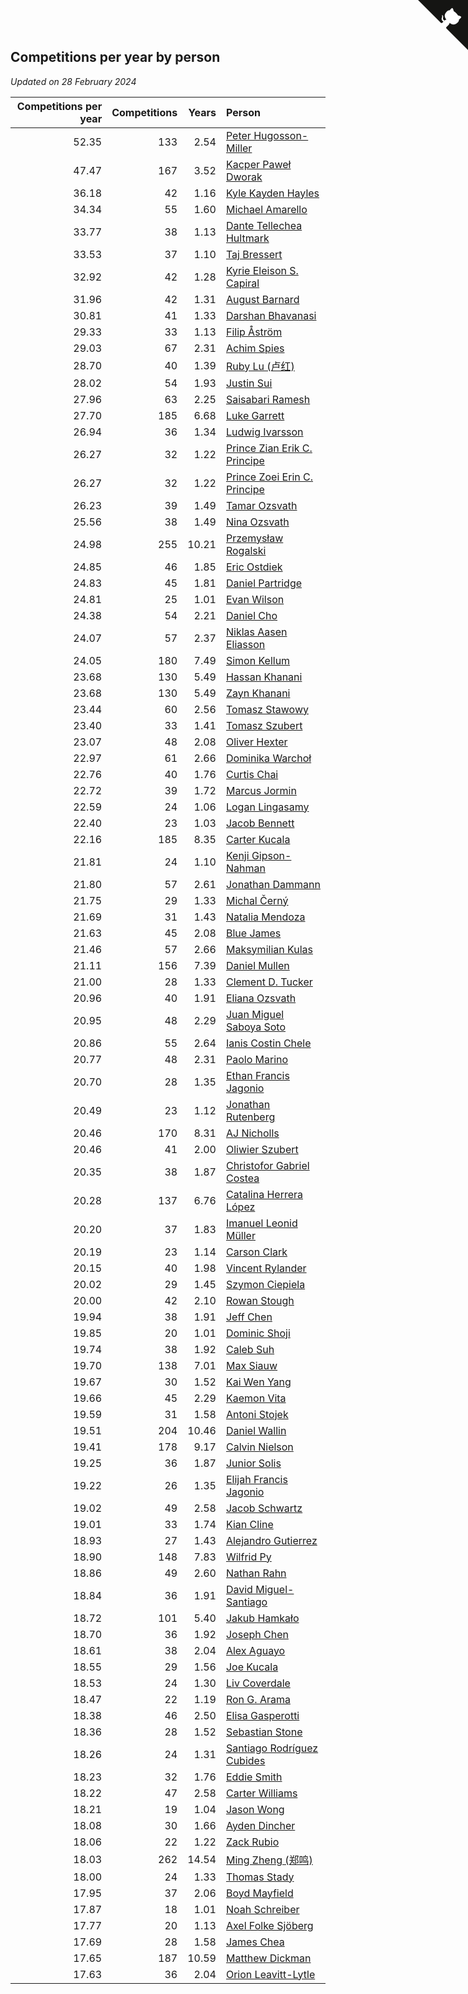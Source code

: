 ## Competitions per year by person

*Updated on 28 February 2024*

| Competitions per year | Competitions | Years | Person |
| ---: | ---: | ---: | :--- |
| 52.35 | 133 | 2.54 | [Peter Hugosson-Miller](https://www.worldcubeassociation.org/persons/2021HUGO01) |
| 47.47 | 167 | 3.52 | [Kacper Paweł Dworak](https://www.worldcubeassociation.org/persons/2020DWOR01) |
| 36.18 | 42 | 1.16 | [Kyle Kayden Hayles](https://www.worldcubeassociation.org/persons/2022HAYL02) |
| 34.34 | 55 | 1.60 | [Michael Amarello](https://www.worldcubeassociation.org/persons/2022AMAR09) |
| 33.77 | 38 | 1.13 | [Dante Tellechea Hultmark](https://www.worldcubeassociation.org/persons/2023HULT01) |
| 33.53 | 37 | 1.10 | [Taj Bressert](https://www.worldcubeassociation.org/persons/2023BRES01) |
| 32.92 | 42 | 1.28 | [Kyrie Eleison S. Capiral](https://www.worldcubeassociation.org/persons/2022CAPI02) |
| 31.96 | 42 | 1.31 | [August Barnard](https://www.worldcubeassociation.org/persons/2022BARN21) |
| 30.81 | 41 | 1.33 | [Darshan Bhavanasi](https://www.worldcubeassociation.org/persons/2022BHAV01) |
| 29.33 | 33 | 1.13 | [Filip Åström](https://www.worldcubeassociation.org/persons/2023ASTR01) |
| 29.03 | 67 | 2.31 | [Achim Spies](https://www.worldcubeassociation.org/persons/2021SPIE01) |
| 28.70 | 40 | 1.39 | [Ruby Lu (卢红)](https://www.worldcubeassociation.org/persons/2022LURU01) |
| 28.02 | 54 | 1.93 | [Justin Sui](https://www.worldcubeassociation.org/persons/2022SUIJ01) |
| 27.96 | 63 | 2.25 | [Saisabari Ramesh](https://www.worldcubeassociation.org/persons/2021RAME01) |
| 27.70 | 185 | 6.68 | [Luke Garrett](https://www.worldcubeassociation.org/persons/2017GARR05) |
| 26.94 | 36 | 1.34 | [Ludwig Ivarsson](https://www.worldcubeassociation.org/persons/2022IVAR01) |
| 26.27 | 32 | 1.22 | [Prince Zian Erik C. Principe](https://www.worldcubeassociation.org/persons/2022PRIN08) |
| 26.27 | 32 | 1.22 | [Prince Zoei Erin C. Principe](https://www.worldcubeassociation.org/persons/2022PRIN09) |
| 26.23 | 39 | 1.49 | [Tamar Ozsvath](https://www.worldcubeassociation.org/persons/2022OZSV04) |
| 25.56 | 38 | 1.49 | [Nina Ozsvath](https://www.worldcubeassociation.org/persons/2022OZSV03) |
| 24.98 | 255 | 10.21 | [Przemysław Rogalski](https://www.worldcubeassociation.org/persons/2013ROGA02) |
| 24.85 | 46 | 1.85 | [Eric Ostdiek](https://www.worldcubeassociation.org/persons/2022OSTD01) |
| 24.83 | 45 | 1.81 | [Daniel Partridge](https://www.worldcubeassociation.org/persons/2022PART02) |
| 24.81 | 25 | 1.01 | [Evan Wilson](https://www.worldcubeassociation.org/persons/2023WILS11) |
| 24.38 | 54 | 2.21 | [Daniel Cho](https://www.worldcubeassociation.org/persons/2021CHOD01) |
| 24.07 | 57 | 2.37 | [Niklas Aasen Eliasson](https://www.worldcubeassociation.org/persons/2021ELIA01) |
| 24.05 | 180 | 7.49 | [Simon Kellum](https://www.worldcubeassociation.org/persons/2016KELL12) |
| 23.68 | 130 | 5.49 | [Hassan Khanani](https://www.worldcubeassociation.org/persons/2018KHAN26) |
| 23.68 | 130 | 5.49 | [Zayn Khanani](https://www.worldcubeassociation.org/persons/2018KHAN28) |
| 23.44 | 60 | 2.56 | [Tomasz Stawowy](https://www.worldcubeassociation.org/persons/2021STAW01) |
| 23.40 | 33 | 1.41 | [Tomasz Szubert](https://www.worldcubeassociation.org/persons/2022SZUB02) |
| 23.07 | 48 | 2.08 | [Oliver Hexter](https://www.worldcubeassociation.org/persons/2022HEXT01) |
| 22.97 | 61 | 2.66 | [Dominika Warchoł](https://www.worldcubeassociation.org/persons/2021WARC01) |
| 22.76 | 40 | 1.76 | [Curtis Chai](https://www.worldcubeassociation.org/persons/2022CHAI02) |
| 22.72 | 39 | 1.72 | [Marcus Jormin](https://www.worldcubeassociation.org/persons/2022JORM01) |
| 22.59 | 24 | 1.06 | [Logan Lingasamy](https://www.worldcubeassociation.org/persons/2023LING02) |
| 22.40 | 23 | 1.03 | [Jacob Bennett](https://www.worldcubeassociation.org/persons/2023BENN04) |
| 22.16 | 185 | 8.35 | [Carter Kucala](https://www.worldcubeassociation.org/persons/2015KUCA01) |
| 21.81 | 24 | 1.10 | [Kenji Gipson-Nahman](https://www.worldcubeassociation.org/persons/2023GIPS01) |
| 21.80 | 57 | 2.61 | [Jonathan Dammann](https://www.worldcubeassociation.org/persons/2021DAMM01) |
| 21.75 | 29 | 1.33 | [Michal Černý](https://www.worldcubeassociation.org/persons/2022CERN03) |
| 21.69 | 31 | 1.43 | [Natalia Mendoza](https://www.worldcubeassociation.org/persons/2022MEND24) |
| 21.63 | 45 | 2.08 | [Blue James](https://www.worldcubeassociation.org/persons/2022JAME01) |
| 21.46 | 57 | 2.66 | [Maksymilian Kulas](https://www.worldcubeassociation.org/persons/2021KULA02) |
| 21.11 | 156 | 7.39 | [Daniel Mullen](https://www.worldcubeassociation.org/persons/2016MULL04) |
| 21.00 | 28 | 1.33 | [Clement D. Tucker](https://www.worldcubeassociation.org/persons/2022TUCK09) |
| 20.96 | 40 | 1.91 | [Eliana Ozsvath](https://www.worldcubeassociation.org/persons/2022OZSV01) |
| 20.95 | 48 | 2.29 | [Juan Miguel Saboya Soto](https://www.worldcubeassociation.org/persons/2021SOTO01) |
| 20.86 | 55 | 2.64 | [Ianis Costin Chele](https://www.worldcubeassociation.org/persons/2021CHEL01) |
| 20.77 | 48 | 2.31 | [Paolo Marino](https://www.worldcubeassociation.org/persons/2021MARI04) |
| 20.70 | 28 | 1.35 | [Ethan Francis Jagonio](https://www.worldcubeassociation.org/persons/2022JAGO03) |
| 20.49 | 23 | 1.12 | [Jonathan Rutenberg](https://www.worldcubeassociation.org/persons/2023RUTE01) |
| 20.46 | 170 | 8.31 | [AJ Nicholls](https://www.worldcubeassociation.org/persons/2015NICH04) |
| 20.46 | 41 | 2.00 | [Oliwier Szubert](https://www.worldcubeassociation.org/persons/2022SZUB01) |
| 20.35 | 38 | 1.87 | [Christofor Gabriel Costea](https://www.worldcubeassociation.org/persons/2022COST03) |
| 20.28 | 137 | 6.76 | [Catalina Herrera López](https://www.worldcubeassociation.org/persons/2017LOPE31) |
| 20.20 | 37 | 1.83 | [Imanuel Leonid Müller](https://www.worldcubeassociation.org/persons/2022MULL02) |
| 20.19 | 23 | 1.14 | [Carson Clark](https://www.worldcubeassociation.org/persons/2023CLAR02) |
| 20.15 | 40 | 1.98 | [Vincent Rylander](https://www.worldcubeassociation.org/persons/2022RYLA01) |
| 20.02 | 29 | 1.45 | [Szymon Ciepiela](https://www.worldcubeassociation.org/persons/2022CIEP01) |
| 20.00 | 42 | 2.10 | [Rowan Stough](https://www.worldcubeassociation.org/persons/2022STOU01) |
| 19.94 | 38 | 1.91 | [Jeff Chen](https://www.worldcubeassociation.org/persons/2022CHEN19) |
| 19.85 | 20 | 1.01 | [Dominic Shoji](https://www.worldcubeassociation.org/persons/2023SHOJ01) |
| 19.74 | 38 | 1.92 | [Caleb Suh](https://www.worldcubeassociation.org/persons/2022SUHC01) |
| 19.70 | 138 | 7.01 | [Max Siauw](https://www.worldcubeassociation.org/persons/2017SIAU02) |
| 19.67 | 30 | 1.52 | [Kai Wen Yang](https://www.worldcubeassociation.org/persons/2022YANG19) |
| 19.66 | 45 | 2.29 | [Kaemon Vita](https://www.worldcubeassociation.org/persons/2021VITA01) |
| 19.59 | 31 | 1.58 | [Antoni Stojek](https://www.worldcubeassociation.org/persons/2022STOJ03) |
| 19.51 | 204 | 10.46 | [Daniel Wallin](https://www.worldcubeassociation.org/persons/2013WALL03) |
| 19.41 | 178 | 9.17 | [Calvin Nielson](https://www.worldcubeassociation.org/persons/2014NIEL03) |
| 19.25 | 36 | 1.87 | [Junior Solis](https://www.worldcubeassociation.org/persons/2022SOLI03) |
| 19.22 | 26 | 1.35 | [Elijah Francis Jagonio](https://www.worldcubeassociation.org/persons/2022JAGO02) |
| 19.02 | 49 | 2.58 | [Jacob Schwartz](https://www.worldcubeassociation.org/persons/2021SCHW01) |
| 19.01 | 33 | 1.74 | [Kian Cline](https://www.worldcubeassociation.org/persons/2022CLIN01) |
| 18.93 | 27 | 1.43 | [Alejandro Gutierrez](https://www.worldcubeassociation.org/persons/2022GUTI09) |
| 18.90 | 148 | 7.83 | [Wilfrid Py](https://www.worldcubeassociation.org/persons/2016PYWI01) |
| 18.86 | 49 | 2.60 | [Nathan Rahn](https://www.worldcubeassociation.org/persons/2021RAHN01) |
| 18.84 | 36 | 1.91 | [David Miguel-Santiago](https://www.worldcubeassociation.org/persons/2022MIGU02) |
| 18.72 | 101 | 5.40 | [Jakub Hamkało](https://www.worldcubeassociation.org/persons/2018HAMK01) |
| 18.70 | 36 | 1.92 | [Joseph Chen](https://www.worldcubeassociation.org/persons/2022CHEN16) |
| 18.61 | 38 | 2.04 | [Alex Aguayo](https://www.worldcubeassociation.org/persons/2022AGUA01) |
| 18.55 | 29 | 1.56 | [Joe Kucala](https://www.worldcubeassociation.org/persons/2022KUCA01) |
| 18.53 | 24 | 1.30 | [Liv Coverdale](https://www.worldcubeassociation.org/persons/2022COVE02) |
| 18.47 | 22 | 1.19 | [Ron G. Arama](https://www.worldcubeassociation.org/persons/2022ARAM01) |
| 18.38 | 46 | 2.50 | [Elisa Gasperotti](https://www.worldcubeassociation.org/persons/2021GASP01) |
| 18.36 | 28 | 1.52 | [Sebastian Stone](https://www.worldcubeassociation.org/persons/2022STON09) |
| 18.26 | 24 | 1.31 | [Santiago Rodríguez Cubides](https://www.worldcubeassociation.org/persons/2022CUBI01) |
| 18.23 | 32 | 1.76 | [Eddie Smith](https://www.worldcubeassociation.org/persons/2022SMIT20) |
| 18.22 | 47 | 2.58 | [Carter Williams](https://www.worldcubeassociation.org/persons/2021WILL06) |
| 18.21 | 19 | 1.04 | [Jason Wong](https://www.worldcubeassociation.org/persons/2023WONG17) |
| 18.08 | 30 | 1.66 | [Ayden Dincher](https://www.worldcubeassociation.org/persons/2022DINC01) |
| 18.06 | 22 | 1.22 | [Zack Rubio](https://www.worldcubeassociation.org/persons/2022RUBI10) |
| 18.03 | 262 | 14.54 | [Ming Zheng (郑鸣)](https://www.worldcubeassociation.org/persons/2009ZHEN11) |
| 18.00 | 24 | 1.33 | [Thomas Stady](https://www.worldcubeassociation.org/persons/2022STAD01) |
| 17.95 | 37 | 2.06 | [Boyd Mayfield](https://www.worldcubeassociation.org/persons/2022MAYF01) |
| 17.87 | 18 | 1.01 | [Noah Schreiber](https://www.worldcubeassociation.org/persons/2023SCHR02) |
| 17.77 | 20 | 1.13 | [Axel Folke Sjöberg](https://www.worldcubeassociation.org/persons/2023SJOB01) |
| 17.69 | 28 | 1.58 | [James Chea](https://www.worldcubeassociation.org/persons/2022CHEA05) |
| 17.65 | 187 | 10.59 | [Matthew Dickman](https://www.worldcubeassociation.org/persons/2013DICK01) |
| 17.63 | 36 | 2.04 | [Orion Leavitt-Lytle](https://www.worldcubeassociation.org/persons/2022LEAV01) |


<a href="https://github.com/jonatanklosko/wca_statistics" class="github-corner" aria-label="View source on Github"><svg width="80" height="80" viewBox="0 0 250 250" style="fill:#151513; color:#fff; position: absolute; top: 0; border: 0; right: 0;" aria-hidden="true"><path d="M0,0 L115,115 L130,115 L142,142 L250,250 L250,0 Z"></path><path d="M128.3,109.0 C113.8,99.7 119.0,89.6 119.0,89.6 C122.0,82.7 120.5,78.6 120.5,78.6 C119.2,72.0 123.4,76.3 123.4,76.3 C127.3,80.9 125.5,87.3 125.5,87.3 C122.9,97.6 130.6,101.9 134.4,103.2" fill="currentColor" style="transform-origin: 130px 106px;" class="octo-arm"></path><path d="M115.0,115.0 C114.9,115.1 118.7,116.5 119.8,115.4 L133.7,101.6 C136.9,99.2 139.9,98.4 142.2,98.6 C133.8,88.0 127.5,74.4 143.8,58.0 C148.5,53.4 154.0,51.2 159.7,51.0 C160.3,49.4 163.2,43.6 171.4,40.1 C171.4,40.1 176.1,42.5 178.8,56.2 C183.1,58.6 187.2,61.8 190.9,65.4 C194.5,69.0 197.7,73.2 200.1,77.6 C213.8,80.2 216.3,84.9 216.3,84.9 C212.7,93.1 206.9,96.0 205.4,96.6 C205.1,102.4 203.0,107.8 198.3,112.5 C181.9,128.9 168.3,122.5 157.7,114.1 C157.9,116.9 156.7,120.9 152.7,124.9 L141.0,136.5 C139.8,137.7 141.6,141.9 141.8,141.8 Z" fill="currentColor" class="octo-body"></path></svg></a><style>.github-corner:hover .octo-arm{animation:octocat-wave 560ms ease-in-out}@keyframes octocat-wave{0%,100%{transform:rotate(0)}20%,60%{transform:rotate(-25deg)}40%,80%{transform:rotate(10deg)}}@media (max-width:500px){.github-corner:hover .octo-arm{animation:none}.github-corner .octo-arm{animation:octocat-wave 560ms ease-in-out}}</style>
